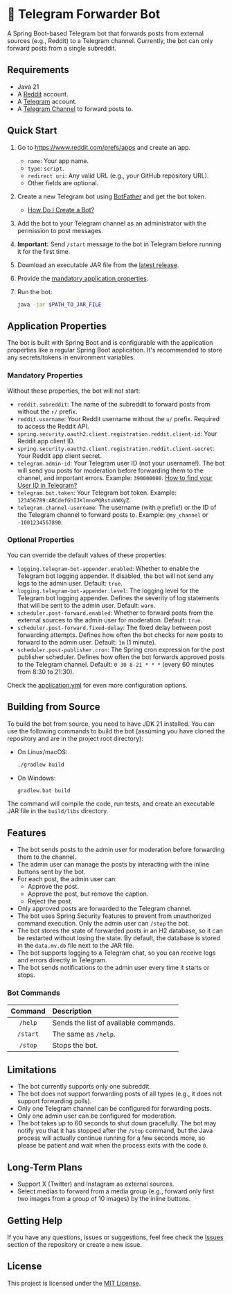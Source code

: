 # 🤖 Telegram Forwarder Bot

A Spring Boot-based Telegram bot that forwards posts from external sources (e.g., Reddit) to a Telegram channel.
Currently, the bot can only forward posts from a single subreddit.

## Requirements

* Java 21
* A [Reddit](https://www.reddit.com/) account.
* A [Telegram](https://telegram.org/) account.
* A [Telegram Channel](https://telegram.org/tour/channels) to forward posts to.

## Quick Start

1. Go to https://www.reddit.com/prefs/apps and create an app.

    * `name`: Your app name.
    * `type`: `script`.
    * `redirect uri`: Any valid URL (e.g., your GitHub repository URL).
    * Other fields are optional.

2. Create a new Telegram bot using [BotFather](https://t.me/botfather) and get the bot token.

    * [How Do I Create a Bot?](https://core.telegram.org/bots#how-do-i-create-a-bot)

3. Add the bot to your Telegram channel as an administrator with the permission to post messages.

4. **Important:** Send `/start` message to the bot in Telegram before running it for the first time.

5. Download an executable JAR file from
   the [latest release](https://github.com/yvasyliev/telegram-forwarder-bot/releases/latest).

6. Provide the [mandatory application properties](#mandatory-properties).

7. Run the bot:

   ```bash
   java -jar $PATH_TO_JAR_FILE
   ```

## Application Properties

The bot is built with Spring Boot and is configurable with the application properties like a regular Spring Boot
application. It's recommended to store any secrets/tokens in environment variables.

### Mandatory Properties

Without these properties, the bot will not start:

* `reddit.subreddit`: The name of the subreddit to forward posts from without the `r/` prefix.
* `reddit.username`: Your Reddit username without the `u/` prefix. Required to access the Reddit API.
* `spring.security.oauth2.client.registration.reddit.client-id`: Your Reddit app client ID.
* `spring.security.oauth2.client.registration.reddit.client-secret`: Your Reddit app client secret.
* `telegram.admin-id`: Your Telegram user ID (not your username!). The bot will send you posts for moderation before
  forwarding them to the channel, and important errors. Example: `390000000`.
  [How to find your User ID in Telegram?](https://www.google.com/search?q=How+to+find+your+User+ID+in+Telegram%3F)
* `telegram.bot.token`: Your Telegram bot token. Example: `123456789:ABCdefGhIJKlmnoPQRstuVWXyZ`.
* `telegram.channel-username`: The username (with `@` prefix!) or the ID of the Telegram channel to forward posts to.
  Example: `@my_channel` or `-1001234567890`.

### Optional Properties

You can override the default values of these properties:

* `logging.telegram-bot-appender.enabled`: Whether to enable the Telegram bot logging appender. If disabled, the bot
  will not send any logs to the admin user. Default: `true`.
* `logging.telegram-bot-appender.level`: The logging level for the Telegram bot logging appender. Defines the severity
  of log statements that will be sent to the admin user. Default: `warn`.
* `scheduler.post-forward.enabled`: Whether to forward posts from the external sources to the admin user for
  moderation. Default: `true`.
* `scheduler.post-forward.fixed-delay`: The fixed delay between post forwarding attempts. Defines how often the
  bot checks for new posts to forward to the admin user. Default: `1m` (1 minute).
* `scheduler.post-publisher.cron`: The Spring cron expression for the post publisher scheduler. Defines how often the
  bot forwards approved posts to the Telegram channel. Default: `0 30 8-21 * * *` (every 60 minutes from 8:30 to 21:30).

Check the [application.yml](src/main/resources/application.yml) for even more configuration options.

## Building from Source

To build the bot from source, you need to have JDK 21 installed. You can use the following commands to build the bot
(assuming you have cloned the repository and are in the project root directory):

* On Linux/macOS:

  ```bash
  ./gradlew build
  ```

* On Windows:

  ```bash
  gradlew.bat build
  ```

The command will compile the code, run tests, and create an executable JAR file in the `build/libs` directory.

## Features

* The bot sends posts to the admin user for moderation before forwarding them to the channel.
* The admin user can manage the posts by interacting with the inline buttons sent by the bot.
* For each post, the admin user can:
    * Approve the post.
    * Approve the post, but remove the caption.
    * Reject the post.
* Only approved posts are forwarded to the Telegram channel.
* The bot uses Spring Security features to prevent from unauthorized command execution. Only the admin user can `/stop`
  the bot.
* The bot stores the state of forwarded posts in an H2 database, so it can be restarted without losing the state. By
  default,
  the database is stored in the `data.mv.db` file next to the JAR file.
* The bot supports logging to a Telegram chat, so you can receive logs and errors directly in Telegram.
* The bot sends notifications to the admin user every time it starts or stops.

### Bot Commands

| Command  | Description                           |
|:--------:|:--------------------------------------|
| `/help`  | Sends the list of available commands. |
| `/start` | The same as `/help`.                  |
| `/stop`  | Stops the bot.                        |

## Limitations

* The bot currently supports only one subreddit.
* The bot does not support forwarding posts of all types (e.g., it does not support forwarding polls).
* Only one Telegram channel can be configured for forwarding posts.
* Only one admin user can be configured for moderation.
* The bot takes up to 60 seconds to shut down gracefully. The bot may notify you that it has stopped after the `/stop`
  command, but the Java process will actually continue running for a few seconds more, so please be patient and wait
  when the process exits with the code `0`.

## Long-Term Plans

* Support X (Twitter) and Instagram as external sources.
* Select medias to forward from a media group (e.g., forward only first two images from a group of 10 images) by the
  inline buttons.

## Getting Help

If you have any questions, issues or suggestions, feel free check the
[Issues](https://github.com/yvasyliev/telegram-forwarder-bot/issues) section of the repository or create a new issue.

## License

This project is licensed under the [MIT License](https://opensource.org/license/mit).
